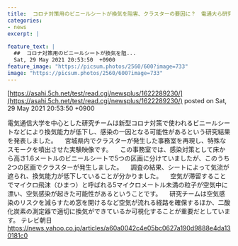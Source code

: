 ```yaml
---
title:  コロナ対策用のビニールシートが換気を阻害、クラスターの要因に？　電通大ら研究チーム 
categories:
- news
excerpt: |
  
feature_text: |
  ##  コロナ対策用のビニールシートが換気を阻...
  Sat, 29 May 2021 20:53:50  +0900
feature_image: "https://picsum.photos/2560/600?image=733"
image: "https://picsum.photos/2560/600?image=733"
---
```


[https://asahi.5ch.net/test/read.cgi/newsplus/1622289230/](https://asahi.5ch.net/test/read.cgi/newsplus/1622289230/)
posted on Sat, 29 May 2021 20:53:50  +0900

<!--more-->

電気通信大学を中心とした研究チームは新型コロナ対策で使われるビニールシートなどにより換気能力が低下し、感染の一因となる可能性があるという研究結果を発表しました。 　宮城県内でクラスターが発生した事務室を再現し、特殊なスモークを噴出させた実験映像です。 　この事務室では、感染対策として床から高さ1.6メートルのビニールシートで5つの区画に分けていましたが、このうち2つの区画でクラスターが発生しました。 　調査の結果、シートによって気流が遮られ、換気能力が低下していることが分かりました。 　空気が滞留することでマイクロ飛沫（ひまつ）と呼ばれる5マイクロメートル未満の粒子が空気中に漂い、空気感染が起きた可能性があるということです。 　研究チームは空気感染のリスクを減らすため窓を開けるなど空気が流れる経路を確保するほか、二酸化炭素の測定器で適切に換気ができているか可視化することが重要だとしています。 テレビ朝日 https://news.yahoo.co.jp/articles/a60a0042c4e05bc0627a190d9888e4da130181c0
